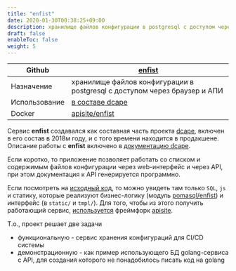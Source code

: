 ```yaml
---
title: "enfist"
date: 2020-01-30T00:38:25+09:00
description: хранилище файлов конфигурации в postgresql с доступом через браузер и АПИ
draft: false
enableToc: false
weight: 5
---
```


 Github |  [enfist](https://github.com/apisite/app-enfist)
 -- | --
 Назначение | хранилище файлов конфигурации в postgresql с доступом через браузер и АПИ
 Использование | [в составе dcape](https://dopos.github.io/dcape/baseapps/enfist/)
 Docker | [apisite/enfist](https://hub.docker.com/r/apisite/enfist)

Сервис **enfist** создавался как составная часть проекта [dcape](https://dopos.github.io/dcape/), включен в его состав в 2018м году, и с того времени находится в продакшене. Описание работы с **enfist** включено в [документацию dcape](https://dopos.github.io/dcape/baseapps/enfist/).

Если коротко, то приложение позволяет работать со списком и содержимым файлов конфигурации через web-интерфейс и через API, при этом документация к API генерируется программно.

Если посмотреть на [исходный код](https://github.com/apisite/app-enfist), то можно увидеть там только `SQL`, `js` и статику, которые реализуют бизнес-логику (модуль [pomasql/enfist](https://github.com/pomasql/enfist)) и интерфейс (в `static/` и `tmpl/`). Для того, чтобы из этого получить работающий сервис, [используется](https://github.com/apisite/app-enfist/blob/master/Dockerfile#L1) фреймфорк [apisite](https://github.com/apisite/apisite).

Т.о., проект решает две задачи

* функциональную - сервис хранения конфигураций для CI/CD системы
* демонстрационную - как пример использующего БД golang-сервиса с API, для создания которого не понадобилось писать код на golang

